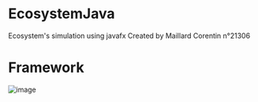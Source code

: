 # EcosystemJava
Ecosystem's simulation using javafx
Created by Maillard Corentin n°21306
# Framework

![image](https://user-images.githubusercontent.com/33122169/147889201-84a6608c-0d43-44ae-ad1f-25419a259ca7.png)
